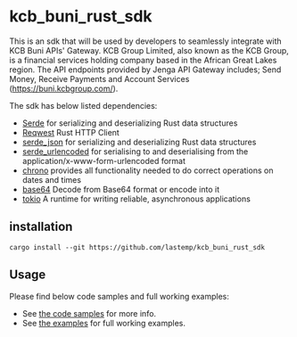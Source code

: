 # kcb_buni_rust_sdk

This is an sdk that will be used by developers to seamlessly integrate with KCB Buni APIs' Gateway.
KCB Group Limited, also known as the KCB Group, is a financial services holding company based in the African Great Lakes region.
The API endpoints provided by Jenga API Gateway includes; Send Money, Receive Payments and Account Services (https://buni.kcbgroup.com/). 

The sdk has below listed dependencies:
- [Serde](https://github.com/serde-rs/serde) for serializing and deserializing Rust data structures
- [Reqwest](https://github.com/seanmonstar/reqwest) Rust HTTP Client
- [serde_json](https://github.com/serde-rs/json) for serializing and deserializing Rust data structures
- [serde_urlencoded](https://github.com/nox/serde_urlencoded) for serialising to and deserialising from the application/x-www-form-urlencoded format
- [chrono](https://github.com/chronotope/chrono) provides all functionality needed to do correct operations on dates and times
- [base64](https://github.com/marshallpierce/rust-base64) Decode from Base64 format or encode into it
- [tokio](https://github.com/tokio-rs/tokio) A runtime for writing reliable, asynchronous applications

## installation

```
cargo install --git https://github.com/lastemp/kcb_buni_rust_sdk
```

## Usage

Please find below code samples and full working examples:

   - See [the code samples](./code_samples/) for more info.	
   - See [the examples](./examples/) for full working examples.
